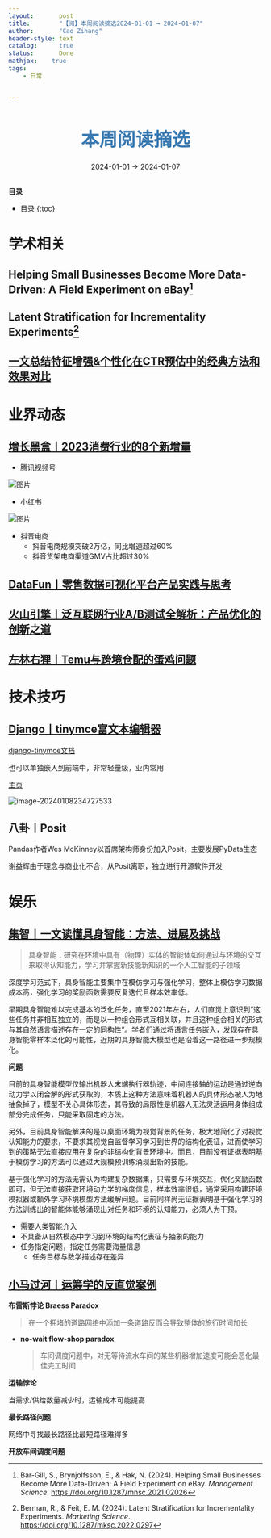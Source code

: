 ```yaml
---
layout:       post
title:        "【阅】本周阅读摘选2024-01-01 → 2024-01-07"
author:       "Cao Zihang"
header-style: text
catalog:      true
status:		  Done
mathjax: 	true
tags:
    - 日常


---
```


<center style="margin-bottom: 20px; margin-top: 50px"><font color="#3879B1" style="line-height: 1.4;font-weight: 700;font-size: 36px;box-sizing: border-box; ">本周阅读摘选</font></center>

<center style=" margin-bottom: 30px;">2024-01-01 → 2024-01-07</center>

<font style="font-weight: bold;">目录</font>

* 目录
{:toc}

# 学术相关

## Helping Small Businesses Become More Data-Driven: A Field Experiment on eBay[^1]



## Latent Stratification for Incrementality Experiments[^2]



## [一文总结特征增强&个性化在CTR预估中的经典方法和效果对比](https://mp.weixin.qq.com/s/XF6hkPNDbVsbYktSZ8Bl5A)



# 业界动态

## [增长黑盒丨2023消费行业的8个新增量](https://mp.weixin.qq.com/s/iE9Or5dxWxYZbJKvU6m15w)

- 腾讯视频号

![图片](https://img.caozihang.com/img/202401180011217.png)

- 小红书

![图片](https://img.caozihang.com/img/202401180011898.png)

- 抖音电商
  - 抖音电商规模突破2万亿，同比增速超过60%
  - 抖音货架电商渠道GMV占比超过30%

## [DataFun丨零售数据可视化平台产品实践与思考](https://mp.weixin.qq.com/s/0xGnh7M-ZezFZenlfog7MQ)



## [火山引擎丨泛互联网行业A/B测试全解析：产品优化的创新之道](https://mp.weixin.qq.com/s/AcgGkgAZCTJ1oijowNqjMw)



## [左林右狸丨Temu与跨境仓配的蛋鸡问题](https://mp.weixin.qq.com/s/Fiq3mJTppfPrXFoX06JNZA)



# 技术技巧

## [Django丨tinymce富文本编辑器]()

[django-tinymce文档](https://django-tinymce.readthedocs.io/en/latest/index.html)

也可以单独嵌入到前端中，非常轻量级，业内常用

[主页](https://www.tiny.cloud/)

![image-20240108234727533](https://img.caozihang.com/img/202401090000870.png)

## 八卦丨Posit

Pandas作者Wes McKinney以首席架构师身份加入Posit，主要发展PyData生态

谢益辉由于理念与商业化不合，从Posit离职，独立进行开源软件开发

# 娱乐

## [集智丨一文读懂具身智能：方法、进展及挑战](https://mp.weixin.qq.com/s/ufQ2S2vyMwucaX1YXIJnoA)

> 具身智能：研究在环境中具有（物理）实体的智能体如何通过与环境的交互来取得认知能力，学习并掌握新技能新知识的一个人工智能的子领域

深度学习范式下，具身智能主要集中在模仿学习与强化学习，整体上模仿学习数据成本高，强化学习的奖励函数需要反复迭代且样本效率低。

早期具身智能难以完成基本的泛化任务，直至2021年左右，人们直觉上意识到“这些任务并非相互独立的，而是以一种组合形式互相关联，并且这种组合相关的形式与其自然语言描述存在一定的同构性”。学者们通过将语言任务嵌入，发现存在具身智能零样本泛化的可能性，近期的具身智能大模型也是沿着这一路径进一步规模化。

**问题**

目前的具身智能模型仅输出机器人末端执行器轨迹，中间连接轴的运动是通过逆向动力学以闭合解的形式获取的，本质上这种方法意味着机器人的具体形态被人为地抽象掉了，模型不关心具体形态，其导致的局限性是机器人无法灵活运用身体组成部分完成任务，只能采取固定的方法。

另外，目前具身智能解决的是以桌面环境为视觉背景的任务，极大地简化了对视觉认知能力的要求，不要求其视觉自监督学习学习到世界的结构化表征，进而使学习到的策略无法直接应用在复杂的非结构化背景环境中。而且，目前没有证据表明基于模仿学习的方法可以通过大规模预训练涌现出新的技能。

基于强化学习的方法无需认为构建复杂数据集，只需要与环境交互，优化奖励函数即可，但无法直接获取环境动力学的梯度信息，样本效率很低，通常采用构建环境模拟器或额外学习环境模型方法缓解问题。目前同样尚无证据表明基于强化学习的方法训练出的智能体能够涌现出对任务和环境的认知能力，必须人为干预。

- 需要人类智能介入
- 不具备从自然模态中学习到环境的结构化表征与抽象的能力
- 任务指定问题，指定任务需要海量信息
  - 任务目标与数学描述存在差异

## [小马过河丨运筹学的反直觉案例](https://mp.weixin.qq.com/s/BL5OPO7rmSvKHPWtuZU-6w)

**布雷斯悖论 Braess Paradox**

> 在一个拥堵的道路网络中添加一条道路反而会导致整体的旅行时间加长

- **no-wait flow-shop paradox**

  > 车间调度问题中，对无等待流水车间的某些机器增加速度可能会恶化最佳完工时间

**运输悖论**

当需求/供给数量减少时，运输成本可能提高

**最长路径问题**

网络中寻找最长路径比最短路径难得多

**开放车间调度问题**



[^1]: Bar-Gill, S., Brynjolfsson, E., & Hak, N. (2024). Helping Small Businesses Become More Data-Driven: A Field Experiment on eBay. *Management Science*. https://doi.org/10.1287/mnsc.2021.02026
[^2]: Berman, R., & Feit, E. M. (2024). Latent Stratification for Incrementality Experiments. *Marketing Science*. https://doi.org/10.1287/mksc.2022.0297
